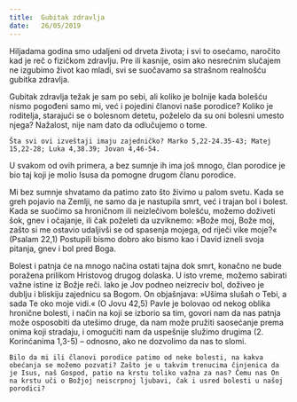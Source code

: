```yaml
---
title:  Gubitak zdravlja
date:   26/05/2019
---
```


Hiljadama godina smo udaljeni od drveta života; i svi to osećamo, naročito kad je reč o fizičkom zdravlju. Pre ili kasnije, osim ako nesrećnim slučajem ne izgubimo život kao mladi, svi se suočavamo sa strašnom realnošću gubitka zdravlja.

Gubitak zdravlja težak je sam po sebi, ali koliko je bolnije kada  bolešću nismo pogođeni samo mi, već i pojedini članovi naše porodice? Koliko je roditelja, starajući se o bolesnom detetu, poželelo da su oni bolesni umesto njega? Nažalost, nije nam dato da odlučujemo o tome.

`Šta svi ovi izveštaji imaju zajedničko? Marko 5,22-24.35-43; Matej 15,22-28; Luka 4,38.39; Jovan 4,46-54.`

U svakom od ovih primera, a bez sumnje ih ima još mnogo, član porodice je bio taj koji je molio Isusa da pomogne drugom članu porodice.

Mi bez sumnje shvatamo da patimo zato što živimo u palom svetu. Kada se greh pojavio na Zemlji, ne samo da je nastupila smrt, već i trajan bol i bolest. Kada se suočimo sa hroničnom ili neizlečivom bolešću, možemo doživeti šok, gnev i očajanje, ili čak poželeti da uzviknemo: »Bože moj, Bože moj, zašto si me ostavio udaljivši se od spasenja mojega, od riječi vike moje?« (Psalam 22,1) Postupili bismo dobro ako bismo kao i David izneli svoja pitanja, gnev i bol pred Boga.

Bolest i patnja će na mnogo načina ostati tajna dok smrt, konačno ne bude poražena prilikom Hristovog drugog dolaska. U isto vreme, možemo sabirati važne istine iz Božje reči. Iako je Jov podneo neizreciv bol, doživeo je dublju i bliskiju zajednicu sa Bogom. On objašnjava: »Ušima slušah o Tebi, a sada Te oko moje vidi.« (O Jovu 42,5) Pavle je bolovao od nekog oblika hronične bolesti, i način na koji se izborio sa tim, govori nam da nas patnja može osposobiti da utešimo druge, da nam  može pružiti saosećanje prema onima koji stradaju, i omogućiti nam da uspešnije služimo drugima (2. Korinćanima 1,3-5) – odnosno, ako ne dozvolimo da nas to slomi.

`Bilo da mi ili članovi porodice patimo od neke bolesti, na kakva obećanja se možemo pozvati? Zašto je u takvim trenucima činjenica da je Isus, naš Gospod, patio na krstu toliko važna za nas? Čemu nas On na krstu uči o Božjoj neiscrpnoj ljubavi, čak i usred bolesti u našoj porodici? `
